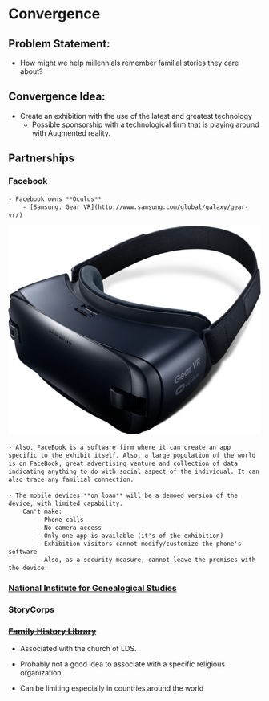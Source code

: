 # Convergence
## Problem Statement:
- How might we help millennials remember familial stories they care about?

## Convergence Idea:
- Create an exhibition with the use of the latest and greatest technology
	- Possible sponsorship with a technological firm that is playing around with Augmented reality.

## Partnerships
### Facebook
	- Facebook owns **Oculus**
		- [Samsung: Gear VR](http://www.samsung.com/global/galaxy/gear-vr/)
![Samsung Gear VR](/images/gear-vr_supreme_vr.jpg?raw=true)

	- Also, FaceBook is a software firm where it can create an app specific to the exhibit itself. Also, a large population of the world is on FaceBook, great advertising venture and collection of data indicating anything to do with social aspect of the individual. It can also trace any familial connection.

	- The mobile devices **on loan** will be a demoed version of the device, with limited capability.
		Can't make:
			- Phone calls
			- No camera access
			- Only one app is available (it's of the exhibition)
			- Exhibition visitors cannot modify/customize the phone's software
			- Also, as a security measure, cannot leave the premises with the device.

### [National Institute for Genealogical Studies](http://www.genealogicalstudies.com/)

### StoryCorps

### ~~[Family History Library](https://en.wikipedia.org/wiki/Family_History_Library)~~
- Associated with the church of LDS.

- Probably not a good idea to associate with a specific religious organization.

- Can be limiting especially in countries around the world
